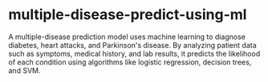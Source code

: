 # multiple-disease-predict-using-ml
A multiple-disease prediction model uses machine learning to diagnose diabetes, heart attacks, and Parkinson's disease. By analyzing patient data such as symptoms, medical history, and lab results, it predicts the likelihood of each condition using algorithms like logistic regression, decision trees, and SVM.
